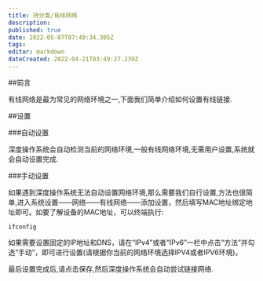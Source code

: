 ```yaml
---
title: 待分类/有线网络
description: 
published: true
date: 2022-05-07T07:49:34.305Z
tags: 
editor: markdown
dateCreated: 2022-04-21T03:49:27.239Z
---
```


##前言

有线网络是最为常见的网络环境之一,下面我们简单介绍如何设置有线链接.

##设置

###自动设置

深度操作系统会自动检测当前的网络环境,一般有线网络环境,无需用户设置,系统就会自动设置完成.

###手动设置

如果遇到深度操作系统无法自动设置网络环境,那么需要我们自行设置,方法也很简单,进入系统设置——网络——有线网络——添加设置，然后填写MAC地址绑定地址即可。如要了解设备的MAC地址，可以终端执行:

    ifconfig 

如果需要设置固定的IP地址和DNS，请在“IPv4”或者“IPv6”一栏中点击“方法”并勾选“手动”，即可进行设置(请根据你当前的网络环境选择IPV4或者IPV6环境)。

最后设置完成后,请点击保存,然后深度操作系统会自动尝试链接网络.